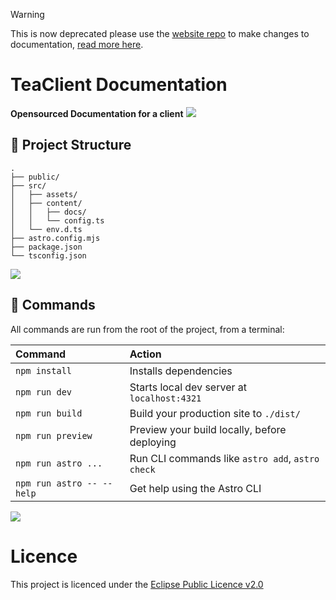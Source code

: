 > [!WARNING]
> This is now deprecated please use the [website repo](https://github.com/teaclientmc/website) to make changes to documentation, [read more here](https://docs.teaclient.net/deprecation/).

# TeaClient Documentation

**Opensourced Documentation for a client**
<img src="https://raw.githubusercontent.com/TeaclientMinecraft/.github/main/profile/dividers.png">

## 🚀 Project Structure

```
.
├── public/
├── src/
│   ├── assets/
│   ├── content/
│   │   ├── docs/
│   │   └── config.ts
│   └── env.d.ts
├── astro.config.mjs
├── package.json
└── tsconfig.json
```

<img src="https://raw.githubusercontent.com/TeaclientMinecraft/.github/main/profile/dividers.png">

## 🧞 Commands

All commands are run from the root of the project, from a terminal:

| Command                   | Action                                           |
| :------------------------ | :----------------------------------------------- |
| `npm install`             | Installs dependencies                            |
| `npm run dev`             | Starts local dev server at `localhost:4321`      |
| `npm run build`           | Build your production site to `./dist/`          |
| `npm run preview`         | Preview your build locally, before deploying     |
| `npm run astro ...`       | Run CLI commands like `astro add`, `astro check` |
| `npm run astro -- --help` | Get help using the Astro CLI                     |

<img src="https://raw.githubusercontent.com/TeaclientMinecraft/.github/main/profile/dividers.png">

# Licence

This project is licenced under the [Eclipse Public Licence v2.0](./LICENCE)
